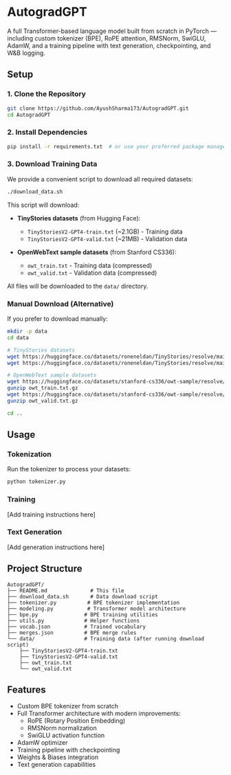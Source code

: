 # AutogradGPT

A full Transformer-based language model built from scratch in PyTorch — including custom tokenizer (BPE), RoPE attention, RMSNorm, SwiGLU, AdamW, and a training pipeline with text generation, checkpointing, and W&B logging.

## Setup

### 1. Clone the Repository
```bash
git clone https://github.com/AyushSharma173/AutogradGPT.git
cd AutogradGPT
```

### 2. Install Dependencies
```bash
pip install -r requirements.txt  # or use your preferred package manager
```

### 3. Download Training Data
We provide a convenient script to download all required datasets:

```bash
./download_data.sh
```

This script will download:
- **TinyStories datasets** (from Hugging Face):
  - `TinyStoriesV2-GPT4-train.txt` (~2.1GB) - Training data
  - `TinyStoriesV2-GPT4-valid.txt` (~21MB) - Validation data

- **OpenWebText sample datasets** (from Stanford CS336):
  - `owt_train.txt` - Training data (compressed)
  - `owt_valid.txt` - Validation data (compressed)

All files will be downloaded to the `data/` directory.

### Manual Download (Alternative)
If you prefer to download manually:

```bash
mkdir -p data
cd data

# TinyStories datasets
wget https://huggingface.co/datasets/roneneldan/TinyStories/resolve/main/TinyStoriesV2-GPT4-train.txt
wget https://huggingface.co/datasets/roneneldan/TinyStories/resolve/main/TinyStoriesV2-GPT4-valid.txt

# OpenWebText sample datasets  
wget https://huggingface.co/datasets/stanford-cs336/owt-sample/resolve/main/owt_train.txt.gz
gunzip owt_train.txt.gz
wget https://huggingface.co/datasets/stanford-cs336/owt-sample/resolve/main/owt_valid.txt.gz
gunzip owt_valid.txt.gz

cd ..
```

## Usage

### Tokenization
Run the tokenizer to process your datasets:
```bash
python tokenizer.py
```

### Training
[Add training instructions here]

### Text Generation
[Add generation instructions here]

## Project Structure
```
AutogradGPT/
├── README.md              # This file
├── download_data.sh       # Data download script
├── tokenizer.py          # BPE tokenizer implementation
├── modeling.py           # Transformer model architecture
├── bpe.py               # BPE training utilities
├── utils.py             # Helper functions
├── vocab.json           # Trained vocabulary
├── merges.json          # BPE merge rules
└── data/                # Training data (after running download script)
    ├── TinyStoriesV2-GPT4-train.txt
    ├── TinyStoriesV2-GPT4-valid.txt
    ├── owt_train.txt
    └── owt_valid.txt
```

## Features
- Custom BPE tokenizer from scratch
- Full Transformer architecture with modern improvements:
  - RoPE (Rotary Position Embedding)
  - RMSNorm normalization
  - SwiGLU activation function
- AdamW optimizer
- Training pipeline with checkpointing
- Weights & Biases integration
- Text generation capabilities 
